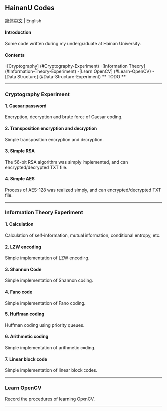 ## HainanU Codes

[简体中文](README.md) | English

#### Introduction
Some code written during my undergraduate at Hainan University.

#### Contents
-[Cryptography] (#Cryptography-Experiment)
-[Information Theory] (#Information-Theory-Experiment)
-[Learn OpenCV] (#Learn-OpenCV)
-[Data Structure] (#Data-Structure-Experiment) ** TODO **

---

### Cryptography Experiment
#### 1. Caesar password
Encryption, decryption and brute force of Caesar coding.

#### 2. Transposition encryption and decryption
Simple transposition encryption and decryption.

#### 3. Simple RSA
The 56-bit RSA algorithm was simply implemented, and can encrypted/decrypted TXT file.

#### 4. Simple AES
Process of AES-128 was realized simply, and can encrypted/decrypted TXT file.

---

### Information Theory Experiment
#### 1. Calculation
Calculation of self-information, mutual information, conditional entropy, etc.

#### 2. LZW encoding
Simple implementation of LZW encoding.

#### 3. Shannon Code
Simple implementation of Shannon coding.

#### 4. Fano code
Simple implementation of Fano coding.

#### 5. Huffman coding
Huffman coding using priority queues.

#### 6. Arithmetic coding
Simple implementation of arithmetic coding.

#### 7. Linear block code
Simple implementation of linear block codes.

---

### Learn OpenCV
Record the procedures of learning OpenCV.

---
